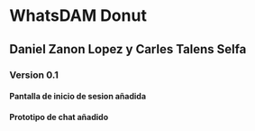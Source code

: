 # WhatsDAM Donut

## Daniel Zanon Lopez y Carles Talens Selfa

### Version 0.1

#### Pantalla de inicio de sesion añadida
#### Prototipo de chat añadido